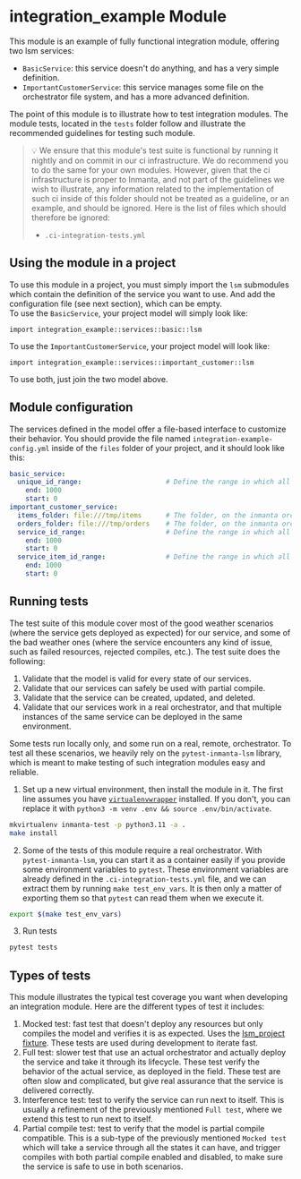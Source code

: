 # integration_example Module

This module is an example of fully functional integration module, offering two lsm services:
- `BasicService`: this service doesn't do anything, and has a very simple definition.
- `ImportantCustomerService`: this service manages some file on the orchestrator file system, and has a more advanced definition.

The point of this module is to illustrate how to test integration modules.  The module tests, located in the `tests` folder follow and illustrate the recommended guidelines for testing such module.

> :bulb: We ensure that this module's test suite is functional by running it nightly and on commit in our ci infrastructure.  We do recommend you to do the same for your own modules.  However, given that the ci infrastructure is proper to Inmanta, and not part of the guidelines we wish to illustrate, any information related to the implementation of such ci inside of this folder should not be treated as a guideline, or an example, and should be ignored.  Here is the list of files which should therefore be ignored:
> - `.ci-integration-tests.yml`

## Using the module in a project

To use this module in a project, you must simply import the `lsm` submodules which contain the definition of the service you want to use.  And add the configuration file (see next section), which can be empty.  
To use the `BasicService`, your project model will simply look like:
```
import integration_example::services::basic::lsm
```

To use the `ImportantCustomerService`, your project model will look like:
```
import integration_example::services::important_customer::lsm
```

To use both, just join the two model above.

## Module configuration

The services defined in the model offer a file-based interface to customize their behavior.  You should provide the file named `integration-example-config.yml` inside of the `files` folder of your project, and it should look like this:
```yaml
basic_service:
  unique_id_range:                     # Define the range in which all unique ids we allocate to the service instance should be in.
    end: 1000
    start: 0
important_customer_service:
  items_folder: file:///tmp/items      # The folder, on the inmanta orchestrator, where the items file should be created
  orders_folder: file:///tmp/orders    # The folder, on the inmanta orchestrator, where the orders file should be created
  service_id_range:                    # Define the range in which all service ids we allocate to the service instance should be in.
    end: 1000
    start: 0
  service_item_id_range:               # Define the range in which all ids we allocate to the service items should be in.
    end: 1000
    start: 0

```

## Running tests

The test suite of this module cover most of the good weather scenarios (where the service gets deployed as expected) for our service, and some of the bad weather ones (where the service encounters any kind of issue, such as failed resources, rejected compiles, etc.).  The test suite does the following:
1. Validate that the model is valid for every state of our services.
2. Validate that our services can safely be used with partial compile.
3. Validate that the service can be created, updated, and deleted.
4. Validate that our services work in a real orchestrator, and that multiple instances of the same service can be deployed in the same environment.

Some tests run locally only, and some run on a real, remote, orchestrator. To test all these scenarios, we heavily rely on the `pytest-inmanta-lsm` library, which is meant to make testing of such integration modules easy and reliable.

1. Set up a new virtual environment, then install the module in it. The first line assumes you have [``virtualenvwrapper``](https://virtualenvwrapper.readthedocs.io/en/latest/install.html#basic-installation)
installed. If you don't, you can replace it with `python3 -m venv .env && source .env/bin/activate`.

```bash
mkvirtualenv inmanta-test -p python3.11 -a .
make install
```

2. Some of the tests of this module require a real orchestrator.  With `pytest-inmanta-lsm`, you can start it as a container easily if you provide some environment variables to `pytest`.  These environment variables are already defined in the `.ci-integration-tests.yml` file, and we can extract them by running `make test_env_vars`.  It is then only a matter of exporting them so that `pytest` can read them when we execute it.

```bash
export $(make test_env_vars)
```

3. Run tests

```bash
pytest tests
```

## Types of tests

This module illustrates the typical test coverage you want when developing an integration module.  Here are the different types of test it includes:
1. Mocked test: fast test that doesn't deploy any resources but only compiles the model and verifies it is as expected. Uses the [lsm_project fixture](https://github.com/inmanta/pytest-inmanta-lsm?tab=readme-ov-file#second-case-mocking-the-lsm-api). These tests are used during development to iterate fast.
2. Full test: slower test that use an actual orchestrator and actually deploy the service and take it through its lifecycle. These test verify the behavior of the actual service, as deployed in the field. These test are often slow and complicated, but give real assurance that the service is delivered correctly.
3. Interference test: test to verify the service can run next to itself.  This is usually a refinement of the previously mentioned `Full test`, where we extend this test to run next to itself. 
4. Partial compile test: test to verify that the model is partial compile compatible.  This is a sub-type of the previously mentioned `Mocked test` which will take a service through all the states it can have, and trigger compiles with both partial compile enabled and disabled, to make sure the service is safe to use in both scenarios.
